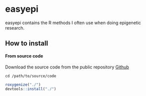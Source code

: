 # easyepi

easyepi contains the R methods I often use when doing epigenetic research.

## How to install

#### From source code
Download the source code from the public repository [Github](https://github.com/hcyvan/easyepi)

```
cd /path/to/source/code
```

```R
roxygenize("./")
devtools::install("./")
```
